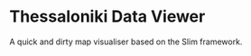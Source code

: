 Thessaloniki Data Viewer
========================

A quick and dirty map visualiser based on the Slim framework.